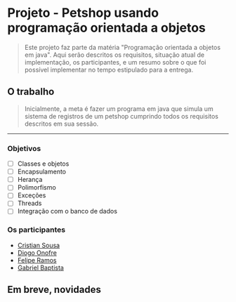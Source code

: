 # Projeto - Petshop usando programação orientada a objetos 
> Este projeto faz parte da matéria "Programação orientada a objetos em java". Aqui serão descritos os requisitos, situação atual de implementação, os participantes, e um resumo sobre o que foi possível implementar no tempo estipulado para a entrega.
## O trabalho 
> Inicialmente, a meta é fazer um programa em java que simula um sistema de registros de um petshop cumprindo todos os requisitos descritos em sua sessão.
---
### Objetivos 
 - [ ] Classes e objetos 
 - [ ] Encapsulamento 
 - [ ] Herança 
 - [ ] Polimorfismo 
 - [ ] Exceções 
 - [ ] Threads 
 - [ ] Integração com o banco de dados
### Os participantes

* [Cristian Sousa](github.com/kneeshe)
* [Diogo Onofre](github.com/zzDIO04)
* [Felipe Ramos](github.com/framos44)
* [Gabriel Baptista](github.com/bapgab)

## Em breve, novidades
